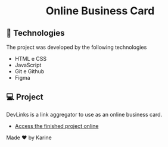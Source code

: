 <h1 align="center"> Online Business Card </h1>

## 🚀 Technologies

The project was developed by the following technologies

- HTML e CSS
- JavaScript
- Git e Github
- Figma

## 💻 Project

DevLinks is a link aggregator to use as an online business card.
- [Access the finished project online](https://karinecord.github.io/OnlineBusinessCard/)

Made ♥ by Karine
